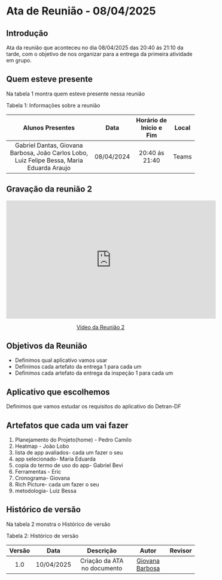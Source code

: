 # Ata de Reunião - 08/04/2025

## Introdução
Ata da reunião que aconteceu no dia 08/04/2025 das 20:40 ás 21:10 da tarde, com o objetivo de nos organizar para a entrega da primeira atividade em grupo. 


## Quem esteve presente

Na tabela 1 montra quem esteve presente nessa reunião

Tabela 1: Informações sobre a reunião

| Alunos Presentes       | Data | Horário de Inicio e Fim                                 | Local            |
| :--------: | :----: | :--------------------:                    | :---------------: |
| Gabriel Dantas, Giovana Barbosa, João Carlos Lobo, Luiz Felipe Bessa, Maria Eduarda Araujo|  08/04/2024   | 20:40 ás 21:40                    | Teams  | 


## Gravação da reunião 2


<p style="text-align: center"><iframe width="560" height="315"src="https://www.youtube.com/embed/71lcdezUx7E"  title="YouTube video player" frameborder="0" allow="accelerometer; autoplay; clipboard-write; encrypted-media; gyroscope; picture-in-picture; web-share" referrerpolicy="strict-origin-when-cross-origin" allowfullscreen></iframe></p>
<p style="text-align: center"><a href="https://youtu.be/71lcdezUx7E" target="blanket">Vídeo da Reunião 2</a></p>

## Objetivos da Reunião

- Definimos qual aplicativo vamos usar
- Definimos cada artefato da entrega 1 para cada um
- Definimos cada artefato da entrega da inspeção 1 para cada um  
   
## Aplicativo que escolhemos
Definimos que vamos estudar os requisitos do aplicativo do Detran-DF

## Artefatos que cada um vai fazer
1. Planejamento do Projeto(home) - Pedro Camilo
2. Heatmap - João Lobo
3. lista de app avaliados- cada um fazer o seu
4. app selecionado- Maria Eduarda
5. copia do termo de uso do app- Gabriel Bevi
6. Ferramentas - Eric
7. Cronograma- Giovana
8. Rich Picture- cada um fazer o seu
9. metodologia- Luiz Bessa


## Histórico de versão

Na tabela 2 monstra o Histórico de versão

Tabela 2: Histórico de versão

| Versão |    Data    |       Descrição        |                   Autor                    | Revisor |
| :----: | :--------: | :--------------------: | :----------------------------------------: | :-----: |
|  1.0   | 10/04/2025 | Criação da ATA no documento |   [Giovana Barbosa](https://github.com/gio221) |     |

